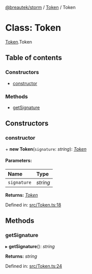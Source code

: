 [@breautek/storm](../README.md) / [Token](../modules/token.md) / Token

# Class: Token

[Token](../modules/token.md).Token

## Table of contents

### Constructors

- [constructor](token.token-1.md#constructor)

### Methods

- [getSignature](token.token-1.md#getsignature)

## Constructors

### constructor

\+ **new Token**(`signature`: *string*): [*Token*](token.token-1.md)

#### Parameters:

| Name | Type |
| :------ | :------ |
| `signature` | *string* |

**Returns:** [*Token*](token.token-1.md)

Defined in: [src/Token.ts:18](https://github.com/breautek/storm/blob/2614a1c/src/Token.ts#L18)

## Methods

### getSignature

▸ **getSignature**(): *string*

**Returns:** *string*

Defined in: [src/Token.ts:24](https://github.com/breautek/storm/blob/2614a1c/src/Token.ts#L24)
